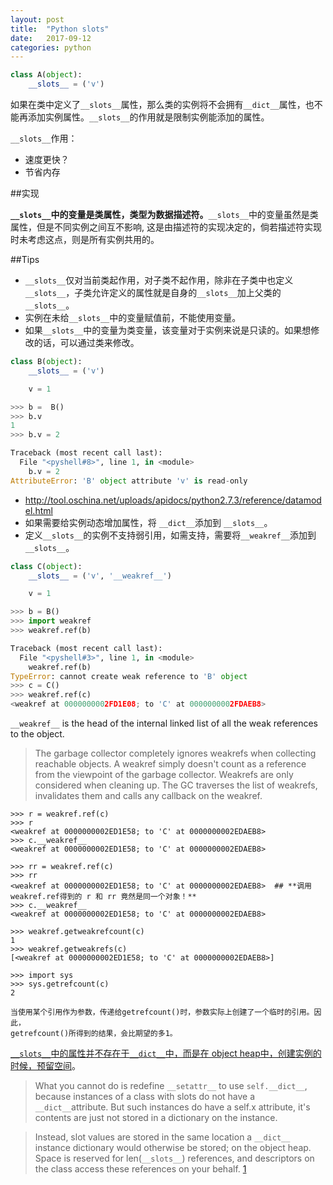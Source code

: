 ```yaml
---
layout: post
title:  "Python slots"
date:   2017-09-12
categories: python
---
```



```python
class A(object):
    __slots__ = ('v')
```

如果在类中定义了`__slots__`属性，那么类的实例将不会拥有`__dict__`属性，也不能再添加实例属性。`__slots__`的作用就是限制实例能添加的属性。

`__slots__`作用：

  * 速度更快？
  * 节省内存

##实现

**`__slots__`中的变量是类属性，类型为数据描述符。**`__slots__`中的变量虽然是类属性，但是不同实例之间互不影响, 这是由描述符的实现决定的，倘若描述符实现时未考虑这点，则是所有实例共用的。


##Tips

* `__slots__`仅对当前类起作用，对子类不起作用，除非在子类中也定义`__slots__`，子类允许定义的属性就是自身的`__slots__`加上父类的`__slots__`。
* 实例在未给`__slots__`中的变量赋值前，不能使用变量。
* 如果`__slots__`中的变量为类变量，该变量对于实例来说是只读的。如果想修改的话，可以通过类来修改。

```python
class B(object):
    __slots__ = ('v')

    v = 1

>>> b =  B()
>>> b.v
1
>>> b.v = 2

Traceback (most recent call last):
  File "<pyshell#8>", line 1, in <module>
    b.v = 2
AttributeError: 'B' object attribute 'v' is read-only    
```

* <http://tool.oschina.net/uploads/apidocs/python2.7.3/reference/datamodel.html>
* 如果需要给实例动态增加属性，将 `__dict__`添加到 `__slots__`。
* 定义`__slots__`的实例不支持弱引用，如需支持，需要将`__weakref__`添加到 `__slots__`。

```python
class C(object):
    __slots__ = ('v', '__weakref__')

    v = 1  

>>> b = B()
>>> import weakref
>>> weakref.ref(b)

Traceback (most recent call last):
  File "<pyshell#3>", line 1, in <module>
    weakref.ref(b)
TypeError: cannot create weak reference to 'B' object
>>> c = C()
>>> weakref.ref(c)
<weakref at 0000000002FD1E08; to 'C' at 0000000002FDAEB8>    
```

`__weakref__` is the head of the internal linked list of all the weak references to the object.

> The garbage collector completely ignores weakrefs when collecting reachable objects. A weakref simply doesn't count as a reference from the viewpoint of the garbage collector. Weakrefs are only considered when cleaning up. The GC traverses the list of weakrefs, invalidates them and calls any callback on the weakref. 

```
>>> r = weakref.ref(c)
>>> r
<weakref at 0000000002ED1E58; to 'C' at 0000000002EDAEB8>
>>> c.__weakref__
<weakref at 0000000002ED1E58; to 'C' at 0000000002EDAEB8>

>>> rr = weakref.ref(c)
>>> rr
<weakref at 0000000002ED1E58; to 'C' at 0000000002EDAEB8>  ## **调用weakref.ref得到的 r 和 rr 竟然是同一个对象！**
>>> c.__weakref__
<weakref at 0000000002ED1E58; to 'C' at 0000000002EDAEB8>

>>> weakref.getweakrefcount(c)
1
>>> weakref.getweakrefs(c)
[<weakref at 0000000002ED1E58; to 'C' at 0000000002EDAEB8>]

>>> import sys
>>> sys.getrefcount(c)
2

当使用某个引用作为参数，传递给getrefcount()时，参数实际上创建了一个临时的引用。因此，
getrefcount()所得到的结果，会比期望的多1。

```

[`__slots__`中的属性并不存在于`__dict__`中，而是在 object heap中，创建实例的时候，预留空间][1]。

> What you cannot do is redefine `__setattr__` to use `self.__dict__`, because instances of a class with slots do not have a `__dict__`attribute. But such instances do have a self.x attribute, it's contents are just not stored in a dictionary on the instance.

> Instead, slot values are stored in the same location a `__dict__` instance dictionary would otherwise be stored; on the object heap. Space is reserved for len(`__slots__`) references, and descriptors on the class access these references on your behalf. [1]





[1]: https://stackoverflow.com/questions/19566419/can-setattr-can-be-defined-in-a-class-with-slots